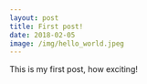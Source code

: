 ```yaml
---
layout: post
title: First post!
date: 2018-02-05
image: /img/hello_world.jpeg
---
```


This is my first post, how exciting!
